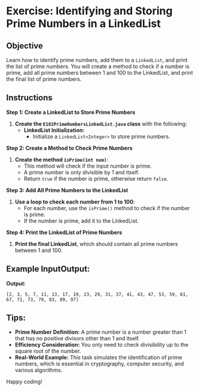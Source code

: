 # Exercise: Identifying and Storing Prime Numbers in a LinkedList

## Objective
Learn how to identify prime numbers, add them to a `LinkedList`, and print the list of prime numbers. You will create a method to check if a number is prime, add all prime numbers between 1 and 100 to the LinkedList, and print the final list of prime numbers.

## Instructions

**Step 1: Create a LinkedList to Store Prime Numbers**

1. **Create the `E182PrimeNumbersLinkedList.java` class** with the following:
    - **LinkedList Initialization:**
        - Initialize a `LinkedList<Integer>` to store prime numbers.

**Step 2: Create a Method to Check Prime Numbers**

1. **Create the method `isPrime(int num)`**:
    - This method will check if the input number is prime.
    - A prime number is only divisible by 1 and itself.
    - Return `true` if the number is prime, otherwise return `false`.

**Step 3: Add All Prime Numbers to the LinkedList**

1. **Use a loop to check each number from 1 to 100**:
    - For each number, use the `isPrime()` method to check if the number is prime.
    - If the number is prime, add it to the LinkedList.

**Step 4: Print the LinkedList of Prime Numbers**

1. **Print the final LinkedList**, which should contain all prime numbers between 1 and 100.

## Example InputOutput:

**Output:**

```plaintext
[2, 3, 5, 7, 11, 13, 17, 19, 23, 29, 31, 37, 41, 43, 47, 53, 59, 61, 67, 71, 73, 79, 83, 89, 97]
```

## Tips:

- **Prime Number Definition:** A prime number is a number greater than 1 that has no positive divisors other than 1 and itself.
- **Efficiency Consideration:** You only need to check divisibility up to the square root of the number.
- **Real-World Example:** This task simulates the identification of prime numbers, which is essential in cryptography, computer security, and various algorithms.

Happy coding!